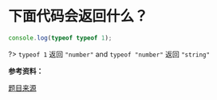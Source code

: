 # 下面代码会返回什么？

```js
console.log(typeof typeof 1);
```

?> `typeof 1` 返回 `"number"` and `typeof "number"` 返回 `"string"`

**参考资料：**

[题目来源](https://www.toptal.com/javascript/interview-questions)